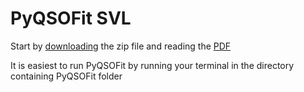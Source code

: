 # PyQSOFit SVL

Start by [downloading](https://github.com/JackHon55/PyQSOFit_SBL/archive/refs/heads/6dfgs_BEL_classification.zip) the zip file and reading the [PDF](https://github.com/JackHon55/PyQSOFit_SBL/blob/6dfgs_BEL_classification/PyQSOFit_SVL_Manual.pdf)

It is easiest to run PyQSOFit by running your terminal in the directory containing PyQSOFit folder
